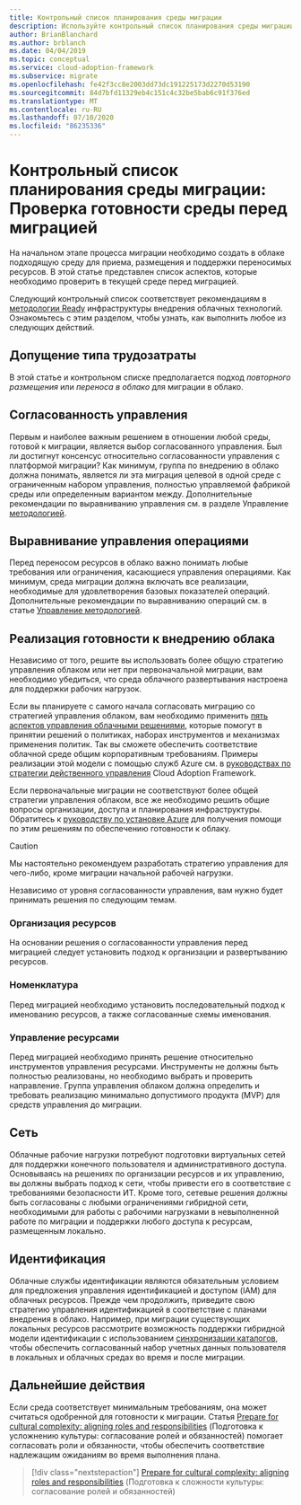 ```yaml
---
title: Контрольный список планирования среды миграции
description: Используйте контрольный список планирования среды миграции, чтобы проверить готовность среды перед миграцией.
author: BrianBlanchard
ms.author: brblanch
ms.date: 04/04/2019
ms.topic: conceptual
ms.service: cloud-adoption-framework
ms.subservice: migrate
ms.openlocfilehash: fe42f3cc8e2003dd73dc191225173d2270d53190
ms.sourcegitcommit: 84d7bfd11329eb4c151c4c32be5bab6c91f376ed
ms.translationtype: MT
ms.contentlocale: ru-RU
ms.lasthandoff: 07/10/2020
ms.locfileid: "86235336"
---
```

# <a name="migration-environment-planning-checklist-validate-environmental-readiness-prior-to-migration"></a>Контрольный список планирования среды миграции: Проверка готовности среды перед миграцией

На начальном этапе процесса миграции необходимо создать в облаке подходящую среду для приема, размещения и поддержки переносимых ресурсов. В этой статье представлен список аспектов, которые необходимо проверить в текущей среде перед миграцией.

Следующий контрольный список соответствует рекомендациям в [методологии Ready](../../../ready/index.md) инфраструктуры внедрения облачных технологий. Ознакомьтесь с этим разделом, чтобы узнать, как выполнить любое из следующих действий.

## <a name="effort-type-assumption"></a>Допущение типа трудозатраты

В этой статье и контрольном списке предполагается подход _повторного размещения_ или _переноса в облако_ для миграции в облако.

## <a name="governance-alignment"></a>Согласованность управления

Первым и наиболее важным решением в отношении любой среды, готовой к миграции, является выбор согласованного управления. Был ли достигнут консенсус относительно согласованности управления с платформой миграции? Как минимум, группа по внедрению в облако должна понимать, является ли эта миграция целевой в одной среде с ограниченным набором управления, полностью управляемой фабрикой среды или определенным вариантом между. Дополнительные рекомендации по выравниванию управления см. в разделе Управление [методологией](../../../govern/index.md).

## <a name="operations-management-alignment"></a>Выравнивание управления операциями

Перед переносом ресурсов в облако важно понимать любые требования или ограничения, касающиеся управления операциями. Как минимум, среда миграции должна включать все реализации, необходимые для удовлетворения базовых показателей операций. Дополнительные рекомендации по выравниванию операций см. в статье [Управление методологией](../../../manage/index.md).

## <a name="cloud-readiness-implementation"></a>Реализация готовности к внедрению облака

Независимо от того, решите вы использовать более общую стратегию управления облаком или нет при первоначальной миграции, вам необходимо убедиться, что среда облачного развертывания настроена для поддержки рабочих нагрузок.

Если вы планируете с самого начала согласовать миграцию со стратегией управления облаком, вам необходимо применить [пять аспектов управления облачными решениями](../../../govern/governance-disciplines.md), которые помогут в принятии решений о политиках, наборах инструментов и механизмах применения политик. Так вы сможете обеспечить соответствие облачной среде общим корпоративным требованиям. Примеры реализации этой модели с помощью служб Azure см. в [руководствах по стратегии действенного управления](../../../govern/guides/index.md) Cloud Adoption Framework.

Если первоначальные миграции не соответствуют более общей стратегии управления облаком, все же необходимо решить общие вопросы организации, доступа и планирования инфраструктуры. Обратитесь к [руководству по установке Azure](../../../ready/azure-setup-guide/index.md) для получения помощи по этим решениям по обеспечению готовности к облаку.

> [!CAUTION]
> Мы настоятельно рекомендуем разработать стратегию управления для чего-либо, кроме миграции начальной рабочей нагрузки.

Независимо от уровня согласованности управления, вам нужно будет принимать решения по следующим темам.

### <a name="resource-organization"></a>Организация ресурсов

На основании решения о согласованности управления перед миграцией следует установить подход к организации и развертыванию ресурсов.

### <a name="nomenclature"></a>Номенклатура

Перед миграцией необходимо установить последовательный подход к именованию ресурсов, а также согласованные схемы именования.

### <a name="resource-governance"></a>Управление ресурсами

Перед миграцией необходимо принять решение относительно инструментов управления ресурсами. Инструменты не должны быть полностью реализованы, но необходимо выбрать и проверить направление. Группа управления облаком должна определить и требовать реализацию минимально допустимого продукта (MVP) для средств управления до миграции.

## <a name="network"></a>Сеть

Облачные рабочие нагрузки потребуют подготовки виртуальных сетей для поддержки конечного пользователя и административного доступа. Основываясь на решениях по организации ресурсов и их управлению, вы должны выбрать подход к сети, чтобы привести его в соответствие с требованиями безопасности ИТ. Кроме того, сетевые решения должны быть согласованы с любыми ограничениями гибридной сети, необходимыми для работы с рабочими нагрузками в невыполненной работе по миграции и поддержки любого доступа к ресурсам, размещенным локально.

## <a name="identity"></a>Идентификация

Облачные службы идентификации являются обязательным условием для предложения управления идентификацией и доступом (IAM) для облачных ресурсов. Прежде чем продолжить, приведите свою стратегию управления идентификацией в соответствие с планами внедрения в облако. Например, при миграции существующих локальных ресурсов рассмотрите возможность поддержки гибридной модели идентификации с использованием [синхронизации каталогов](../../../decision-guides/identity/index.md), чтобы обеспечить согласованный набор учетных данных пользователя в локальных и облачных средах во время и после миграции.

## <a name="next-steps"></a>Дальнейшие действия

Если среда соответствует минимальным требованиям, она может считаться одобренной для готовности к миграции. Статья [Prepare for cultural complexity: aligning roles and responsibilities](./cultural-complexity.md) (Подготовка к усложнению культуры: согласование ролей и обязанностей) помогает согласовать роли и обязанности, чтобы обеспечить соответствие надлежащим ожиданиям во время выполнения плана.

> [!div class="nextstepaction"]
> [Prepare for cultural complexity: aligning roles and responsibilities](./cultural-complexity.md) (Подготовка к сложности культуры: согласование ролей и обязанностей)
